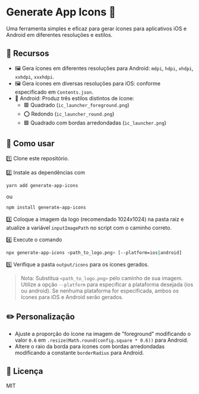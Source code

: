 # Generate App Icons 📱

Uma ferramenta simples e eficaz para gerar ícones para aplicativos iOS e Android em diferentes resoluções e estilos.

## 🌟 Recursos

- 🖼️ Gera ícones em diferentes resoluções para Android: `mdpi`, `hdpi`, `xhdpi`, `xxhdpi`, `xxxhdpi`.
- 🖼️ Gera ícones em diversas resoluções para iOS: conforme especificado em `Contents.json`.
- 🎨 Android: Produz três estilos distintos de ícone:
  - 🟥 Quadrado (`ic_launcher_foreground.png`)
  - ⭕ Redondo (`ic_launcher_round.png`)
  - 🟩 Quadrado com bordas arredondadas (`ic_launcher.png`)

## 🔧 Como usar

1️⃣ Clone este repositório.

2️⃣ Instale as dependências com

```sh
yarn add generate-app-icons
```

ou

```sh
npm install generate-app-icons
```

3️⃣ Coloque a imagem da logo (recomendado 1024x1024) na pasta raiz e atualize a variável `inputImagePath` no script com o caminho correto.

4️⃣ Execute o comando

```sh
npx generate-app-icons <path_to_logo.png> [--platform=ios|android]
```

5️⃣ Verifique a pasta `output/icons` para os ícones gerados.

> Nota: Substitua `<path_to_logo.png>` pelo caminho de sua imagem. Utilize a opção `--platform` para especificar a plataforma desejada (ios ou android). Se nenhuma plataforma for especificada, ambos os ícones para iOS e Android serão gerados.

## ✏️ Personalização

- Ajuste a proporção do ícone na imagem de "foreground" modificando o valor `0.6` em `.resize(Math.round(config.square * 0.6))` para Android.
- Altere o raio da borda para ícones com bordas arredondadas modificando a constante `borderRadius` para Android.

## 📜 Licença

MIT
